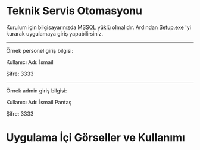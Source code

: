 # Teknik Servis Otomasyonu

Kurulum için bilgisayarınızda MSSQL yüklü olmalıdır. Ardından [Setup.exe](https://github.com/IsmailPantas/Technical_Service_Automation/blob/master/Setup.exe) 'yi
 kurarak uygulamaya giriş yapabilirsiniz.

---

Örnek personel giriş bilgisi:

Kullanıcı Adı: İsmail

Şifre: 3333

---

Örnek admin giriş bilgisi:

Kullanıcı Adı: İsmail Pantaş

Şifre: 3333



# Uygulama İçi Görseller ve Kullanımı
